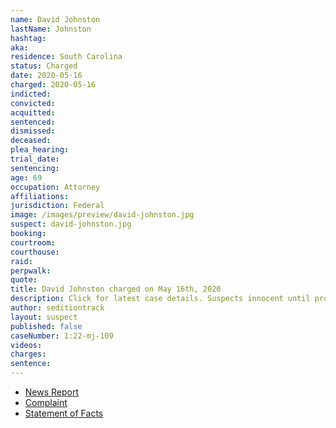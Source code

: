 ```yaml
---
name: David Johnston
lastName: Johnston
hashtag:
aka:
residence: South Carolina
status: Charged
date: 2020-05-16
charged: 2020-05-16
indicted:
convicted:
acquitted:
sentenced:
dismissed:
deceased:
plea_hearing:
trial_date:
sentencing:
age: 69
occupation: Attorney
affiliations:
jurisdiction: Federal
image: /images/preview/david-johnston.jpg
suspect: david-johnston.jpg
booking:
courtroom:
courthouse:
raid:
perpwalk:
quote:
title: David Johnston charged on May 16th, 2020
description: Click for latest case details. Suspects innocent until proven guilty.
author: seditiontrack
layout: suspect
published: false
caseNumber: 1:22-mj-109
videos:
charges:
sentence:
---
```

- [News Report](https://www.heraldonline.com/news/local/crime/article261637562.html)
- [Complaint](https://www.justice.gov/usao-dc/case-multi-defendant/file/1507411/download)
- [Statement of Facts](https://www.justice.gov/usao-dc/case-multi-defendant/file/1507416/download)
